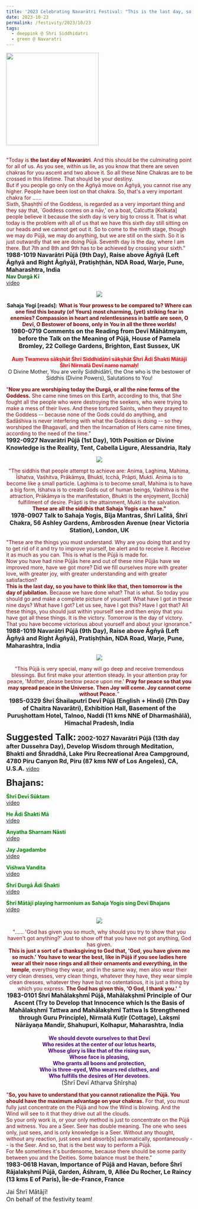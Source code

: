 ```yaml
---
title: '2023 Celebrating Navarātri Festival: "This is the last day, so you have to think like that, then tomorrow is the day of jubilation." '
date: 2023-10-23
permalink: /festivity/2023/10/23
tags:
  - deeppink @ Shri Siddhidatri
  - green @ Navaratri
---
```


<div style="text-align: left"><img src="/images/image1.png" width="250" /></div><br>

<p>
<font color="DarkRed">"Today is <b>the last day of Navarātri</b>. And this should be the culminating point for all of us. As you see, within us lie, as you know that there are seven chakras for you ascent and two above it. So all these Nine Chakras are to be crossed in this lifetime. That should be your destiny.<br>
But if you people go only on the Āgñyā move on Āgñyā, you cannot rise any higher. People have been lost on that chakra. So, that's a very important chakra for ......<br>
Sixth, Ṣhaṣhṭhī of the Goddess, is regarded as a very important thing and they say that, `Goddess comes on a nāv,' on a boat, Calcutta [Kolkata] people believe it because the sixth day is very big to cross it. That is what today is the problem with all of us that we have this sixth day still sitting on our heads and we cannot get out it. So to come to the ninth stage, though we may do Pūjā, we may do anything, but we are still on the sixth. So it is just outwardly that we are doing Pūjā. Seventh day is the day, where I am there. But 7th and 8th and 9th has to be achieved by crossing your sixth."</font><br>
<font size="+0"><b>1988-1019 Navarātri Pūjā (9th Day), Raise above Āgñyā (Left Āgñyā and Right Āgñyā), Pratiṣhṭhān, NDA Road, Warje, Pune, Maharashtra, India</b></font><br>
<font color="DarkGreen"><b>Nav Durgā Kī</b></font><br>
<a href="https://seven-teams.github.io/Videos_Links.html">video</a>
</p>

<div style="text-align: center"><img src="/images/image1265.png" /></div>

<p style="text-align:center;">
<b>Sahaja Yogi [reads]:</b> <font color="Maroon"><b>What is Your prowess to be compared to? Where can one find this beauty (of Yours) most charming, (yet) striking fear in enemies? Compassion in heart and relentlessness in battle are seen, O Devī, O Bestower of boons, only in You in all the three worlds!</b></font><br>
<font size="+0"><b>1980-0719 Comments on the Reading from Devī Māhātmyam, before the Talk on the Meaning of Pūjā, House of Pamela Bromley, 22 College Gardens, Brighton, East Sussex, UK</b></font><br>
<br>
<font color="red"><b>Auṃ Twameva sākṣhāt Śhrī Siddhidātrī sākṣhāt Śhrī Ādi Śhakti Mātājī Śhrī Nirmalā Devī namo namaḥ!</b></font><br>
O Divine Mother, You are verily Siddhidātrī, the One who is the bestower of Siddhis (Divine Powers), Salutations to You!
</p>

<p>
<font color="DarkRed">"<b>Now you are worshiping today the Durgā, or all the nine forms of the Goddess.</b> She came nine times on this Earth, according to this, that She fought all the people who were destroying the seekers, who were trying to make a mess of their lives. And these tortured Saints, when they prayed to the Goddess -- because none of the Gods could do anything, and Sadāśhiva is never interfering with what the Goddess is doing -- so they worshiped the Bhagavatī, and then the Incarnation of Hers came nine times, according to the need of the time."</font><br>
<font size="+0"><b>1992-0927 Navarātri Pūjā (1st Day), 10th Position or Divine Knowledge is the Reality, Tent, Cabella Ligure, Alessandria, Italy</b></font>
</p>

<div style="text-align: center"><img src="https://pub-1e517d8c73a64c9c82977d676b1fff72.r2.dev/image1266.png" /></div>

<p style="text-align:center;">
<font color="DarkRed">"The siddhis that people attempt to achieve are: Aṇima, Laghima, Mahima, Īśhatva, Vaśhitva, Prākāmya, Bhukti, Icchā, Prāpti, Mukti. Aṇima is to become like a small particle. Laghima is to become small, Mahima is to have a big form, Īśhatva is to create Gods out of human beings, Vaśhitva is the attraction, Prākāmya is the manifestation, Bhukti is the enjoyment, [Icchā] fulfillment of desire. Prāpti is the attainment, Mukti is the salvation.<br>
<b>These are all the siddhis that Sahaja Yogis can have."</b></font><br>
<font size="+0"><b>1978-0907 Talk to Sahaja Yogis, Bīja Mantras, Śhrī Lalitā, Śhrī Chakra, 56 Ashley Gardens, Ambrosden Avenue (near Victoria Station), London, UK</b></font>
</p>

<p>
<font color="DarkRed">"These are the things you must understand. Why are you doing that and try to get rid of it and try to improve yourself, be alert and to receive it. Receive it as much as you can. This is what is the Pūjā is made for.<br>
Now you have had nine Pūjās here and out of these nine Pūjās have we improved more, have we got more? Did we fill ourselves more with greater love, with greater joy, with greater understanding and with greater satisfaction?<br>
<b>This is the last day, so you have to think like that, then tomorrow is the day of jubilation.</b> Because we have done what? That is what. So today you should go and make a complete picture of yourself. What have I got in these nine days? What have I got? Let us see, have I got this? Have I got that? All these things, you should just within yourself see and then enjoy that you have got all these things. It is the victory. Tomorrow is the day of victory. That you have become victorious about yourself and about your ignorance."</font><br>
<font size="+0"><b>1988-1019 Navarātri Pūjā (9th Day), Raise above Āgñyā (Left Āgñyā and Right Āgñyā), Pratiṣhṭhān, NDA Road, Warje, Pune, Maharashtra, India</b></font>
</p>

<div style="text-align: center"><img src="/images/image1267.png" /></div>

<p style="text-align:center;">
<font color="DarkRed">"This Pūjā is very special, many will go deep and receive tremendous blessings. But first make your attention steady. In your attention pray for peace, 'Mother, please bestow peace upon me.' <b>Pray for peace so that you may spread peace in the Universe. Then Joy will come. Joy cannot come without Peace.</b>"</font><br>
<font size="+0"><b>1985-0329 Śhrī Śhailaputrī Devī Pūjā (English + Hindi) (7th Day of Chaitra Navarātri), Exhibition Hall, Basement of the Puruṣhottam Hotel, Talnoo, Naddi (11 kms NNE of Dharmaśhālā), Himachal Pradesh, India</b></font>
</p>

<font size="+2"><b>Suggested Talk:</b></font> 
<font size="+0"><b>2002-1027 Navarātri Pūjā (13th day after Dussehra Day), Develop Wisdom through Meditation, Bhakti and Śhraddhā, Lake Piru Recreational Area Campground, 4780 Piru Canyon Rd, Piru (87 kms NW of Los Angeles), CA, U.S.A.</b></font>
<a href="https://vimeo.com/251307065"> video</a><br>

<font size="+2"><b>Bhajans:</b></font>

<p>
<font color="green"><b>Śhrī Devī Sūktam</b></font><br>
<a href="https://youtu.be/K7he8axOgfw">video</a>
</p>

<p>
<font color="green"><b>He Ādi Śhakti Mā</b></font><br>
<a href="https://seven-teams.github.io/Videos_Links.html">video</a>
</p>

<p>
<font color="green"><b> Anyatha Sharnam Nāsti</b></font><br>
<a href="https://seven-teams.github.io/Videos_Links.html">video</a>
</p>

<p>
<font color="green"><b>Jay Jagadambe</b></font><br>
<a href="https://seven-teams.github.io/Videos_Links.html">video</a>
</p>
 
<p>
<font color="green"><b>Viśhwa Vandita</b></font><br>
<a href="https://seven-teams.github.io/Videos_Links.html">video</a>
</p>

<p>
<font color="green"><b>Śhrī Durgā Ādi Śhakti</b></font><br>
<a href="https://youtu.be/IZxG3j1wUyE">video</a>
</p>

<p>
<font color="green"><b>Śhrī Mātājī playing harmonium as Sahaja Yogis sing Devī Bhajans</b></font><br>
<a href="https://seven-teams.github.io/Videos_Links.html">video</a>
</p>

<div style="text-align: center"><img src="https://pub-1e517d8c73a64c9c82977d676b1fff72.r2.dev/image1268.png" /></div>

<p style="text-align:center;">
<font color="DarkRed">"...... 'God has given you so much, why should you try to show that you haven't got anything?' Just to show off that you have not got anything, God has given.<br>
<b>This is just a sort of a thanksgiving to God that, 'God, you have given me so much.' You have to wear the best, like in Pūjā if you see ladies here wear all their nose rings and all their ornaments and everything, in the temple</b>, everything they wear, and in the same way, men also wear their very clean dresses, very clean things, whatever they have, they wear simple clean dresses, whatever they have but no ostentatious, it is just a thing by which you express. <b>The God has given this, 'O God, I thank you.'</b> "</font><br>
<font size="+0"><b>1983-0101 Śhrī Mahālakṣhmī Pūjā, Mahālakṣhmī Principle of Our Ascent (Try to Develop that Innocence which Is the Basis of Mahālakṣhmī Tattwa and Mahālakṣhmī Tattwa Is Strengthened through Guru Principle), Nirmalā Kuṭīr (Cottage), Lakṣmī Nārāyaṇa Mandir, Shahupuri, Kolhapur, Maharashtra, India</b></font><br>
<br>
<font color="Indigo"><b>We should devote ourselves to that Devī<br>
Who resides at the center of our lotus hearts,<br>
Whose glory is like that of the rising sun,<br>
Whose face is pleasing,<br>
Who grants all boons and protection,<br>
Who is three-eyed, Who wears red clothes, and<br>
Who fulfills the desires of Her devotees.</b></font><br>
<font size="+0">(Śhrī Devī Atharva Śhīrṣha)</font>
</p>

<p>
<font color="DarkRed">"<b>So, you have to understand that you cannot rationalize the Pūjā. You should have the maximum advantage on your chakras.</b> For that, you must fully just concentrate on the Pūjā and how the Wind is blowing. And the Wind will see to it that they drive out all the clouds.<br>
So your only work is, or your only method is just to concentrate on the Pūjā and witness. You are a Seer. Seer has double meaning. The one who sees only, just sees, and is only knowledge is a Seer. Without any thought, without any reaction, just sees and absorb[s] automatically, spontaneously -- is the Seer. And so, that is the best way to perform a Pūjā.<br>
For Me sometimes it's burdensome, because there should be some parity between you and the Deities. Some balance must be there."</font><br>
<font size="+0"><b>1983-0618 Havan, Importance of Pūjā and Havan, before Śhrī Rājalakṣhmī Pūjā, Garden, Āśhram, 9, Allée Du Rocher, Le Raincy (13 kms E of Paris), Île-de-France, France</b></font>
</p>

<p>
<font size="+0">Jai Śhrī Mātājī!<br>
On behalf of the festivity team!</font>
</p>